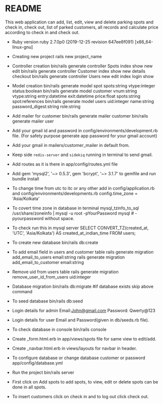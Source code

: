 # README

This web application can add, list, edit, view and delete parking spots and check in, check out, list of parked customers,
all records and calculate price according to check in and check out.


* Ruby version
    ruby 2.7.0p0 (2019-12-25 revision 647ee6f091) [x86_64-linux-gnu]

* Creating new project
    rails new project_name

* Controller creation
    bin/rails generate controller Spots index show new edit
    bin/rails generate controller Customer index show new details checkout
    bin/rails generate controller Users new edit index login show

* Model creation
    bin/rails generate model spot spots:string vtype:integer status:boolean
    bin/rails generate model customer vnum:string vtype:string entry:datetime exit:datetime price:float spots:string spot:references
    bin/rails generate model users uid:integer name:string password_digest:string role:string

* Add mailer for customer
    bin/rails generate mailer customer
    bin/rails generate mailer user

* Add your gmail id and password in config/environments/development.rb file. (For safety purpose generate app password for your gmail account)

* Add your gmail in mailers/customer_mailer in default from.

* Keep side `redis-server` and `sidekiq` running in terminal to send gmail.

* Add routes as it is there in app/config/routes.yml file

* Add gem 'mysql2', '~> 0.5.3', gem 'bcrypt', '~> 3.1.7' to gemfile and run
    bundle install

* To change time from utc to itc or any other add in config/application.rb and config/environments/developments.rb
    config.time_zone = 'Asia/Kolkata'

* To covert time zone in database in terminal
    mysql_tzinfo_to_sql /usr/share/zoneinfo | mysql -u root -pYourPassword mysql # -pyourpassword without space.

* To check run this in mysql server
    SELECT CONVERT_TZ(created_at, 'UTC', 'Asia/Kolkata') AS created_at_indian_time FROM users;

* To create new database
    bin/rails db:create

* To add email field in users and customer table
  rails generate migration add_email_to_users email:string
  rails generate migration add_email_to_customer email:string

* Remove uid from users table
  rails generate migration remove_user_id_from_users uid:integer

* Database migration
    bin/rails db:migrate #if database exists skip above command

* To seed database
    bin/rails db:seed

* Login details for admin Email:John@gmail.com Password: Qwerty@123

* Login details for user Email and Password(given in db/seeds.rb file).

* To check database in console
    bin/rails console

* Create _form.html.erb in app/views/spots file for same view to edit/add.

* Create _navbar.html.erb in views/layouts for navbar in header.

* To configure database or change database customer or password app/config/database.yml

* Run the project
    bin/rails server

* First click on Add spots to add spots, to view, edit or delete spots can be done in all spots.

* To insert customers click on check in and to log out click check out. 